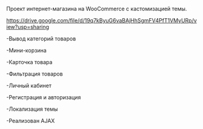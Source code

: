 Проект интернет-магазина на WooCommerce с кастомизацией темы.

https://drive.google.com/file/d/19q7kByuG6vaBAjHhSgmFV4PfT1VMyURp/view?usp=sharing


-Вывод категорий товаров

-Мини-корзина

-Карточка товара

-Фильтрация товаров

-Личный кабинет

-Регистрация и авторизация

-Локализация темы

-Реализован AJAX
